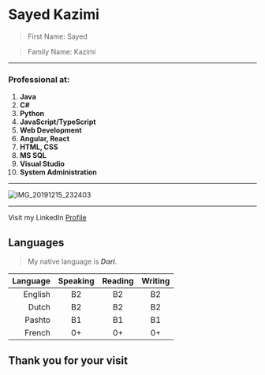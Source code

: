 # Sayed Kazimi

> First Name: Sayed 

> Family Name: Kazimi


---

### Professional at:

1. **Java** 
1. **C#**
1. **Python**
1. **JavaScript/TypeScript**
1. **Web Development** 
1. **Angular, React** 
1. **HTML, CSS**
1. **MS SQL**
1. **Visual Studio**
1. **System Administration**

---

![IMG_20191215_232403](https://user-images.githubusercontent.com/61209285/93141228-1ac02d80-f6e4-11ea-868e-00e34cec8f3c.jpg)

---

Visit my LinkedIn [Profile](https://be.linkedin.com/in/sayed-kazimi-b838401b3)


## Languages

> My native language is **_Dari_**.

Language | Speaking | Reading | Writing
-----: | :-----: | :-----: | :-----: 
English | B2 | B2 | B2
Dutch | B2 | B2 | B2
Pashto | B1 | B1 | B1
French | 0+ | 0+ | 0+

## Thank you for your visit

